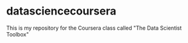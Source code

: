 datasciencecoursera
===================

This is my repository for the Coursera class called "The Data Scientist Toolbox"
